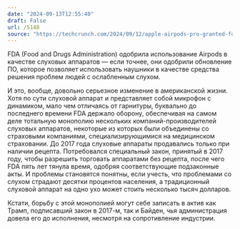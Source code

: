 ```yaml
---
date: "2024-09-13T12:55:40"
draft: False
url: /5148
source: "https://techcrunch.com/2024/09/12/apple-airpods-pro-granted-fda-approval-to-serve-as-hearing-aids/"
---
```


FDA (Food and Drugs Administration) одобрила использование Airpods в качестве слуховых аппаратов — если точнее, они одобрили обновление ПО, которое позволяет использовать наушники в качестве средства решения проблем людей с ослабленным слухом.

И это, вообще, довольно серьезное изменение в американской жизни. Хотя по сути слуховой аппарат и представляет собой микрофон с динамиком, мало чем отличаясь от гарнитуры, буквально до последнего времени FDA держало оборону, обеспечивая на самом деле тотальную монополию нескольких компаний-производителей слуховых аппаратов, некоторые из которых были объединены со страховыми компаниями, специализирующимися на медицинском страховании. До 2017 года слуховые аппараты продавались только при наличии рецепта. Потребовался специальный закон, принятый в 2017 году, чтобы разрешить торговать аппаратами без рецепта, после чего FDA пять лет тянула время, одобряя соответствующие подзаконные акты. И проблемы становятся понятны, если учесть, что проблемами со слухом страдают десятки процентов населения, а традиционный слуховой аппарат на одно ухо может стоить несколько тысяч долларов. 

Кстати, борьбу с этой монополией могут себе записать в актив как Трамп, подписавший закон в 2017-м, так и Байден, чья администрация довела его до исполнения, несмотря на сопротивление индустрии.
